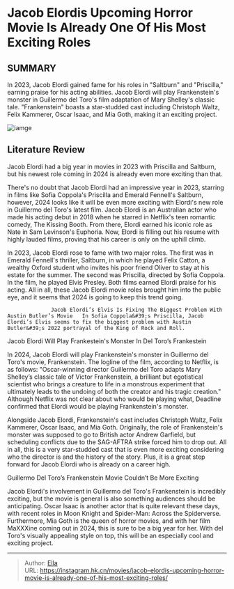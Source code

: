 # Jacob Elordis Upcoming Horror Movie Is Already One Of His Most Exciting Roles


## SUMMARY 



  In 2023, Jacob Elordi gained fame for his roles in &#34;Saltburn&#34; and &#34;Priscilla,&#34; earning praise for his acting abilities.   Jacob Elordi will play Frankenstein&#39;s monster in Guillermo del Toro&#39;s film adaptation of Mary Shelley&#39;s classic tale.   &#34;Frankenstein&#34; boasts a star-studded cast including Christoph Waltz, Felix Kammerer, Oscar Isaac, and Mia Goth, making it an exciting project.  

![iamge](https://static1.srcdn.com/wordpress/wp-content/uploads/2024/01/29_elordihorror.jpg)

## Literature Review

Jacob Elordi had a big year in movies in 2023 with Priscilla and Saltburn, but his newest role coming in 2024 is already even more exciting than that.




There&#39;s no doubt that Jacob Elordi had an impressive year in 2023, starring in films like Sofia Coppola&#39;s Priscilla and Emerald Fennell&#39;s Saltburn, however, 2024 looks like it will be even more exciting with Elordi&#39;s new role in Guillermo del Toro&#39;s latest film. Jacob Elordi is an Australian actor who made his acting debut in 2018 when he starred in Netflix&#39;s teen romantic comedy, The Kissing Booth. From there, Elordi earned his iconic role as Nate in Sam Levinson&#39;s Euphoria. Now, Elordi is filling out his resume with highly lauded films, proving that his career is only on the uphill climb.




In 2023, Jacob Elordi rose to fame with two major roles. The first was in Emerald Fennell&#39;s thriller, Saltburn, in which he played Felix Catton, a wealthy Oxford student who invites his poor friend Oliver to stay at his estate for the summer. The second was Priscilla, directed by Sofia Coppola. In the film, he played Elvis Presley. Both films earned Elordi praise for his acting. All in all, these Jacob Elordi movie roles brought him into the public eye, and it seems that 2024 is going to keep this trend going. 

                  Jacob Elordi’s Elvis Is Fixing The Biggest Problem With Austin Butler’s Movie   In Sofia Coppola&#39;s Priscilla, Jacob Elordi’s Elvis seems to fix the biggest problem with Austin Butler&#39;s 2022 portrayal of the King of Rock and Roll.   


 Jacob Elordi Will Play Frankestein&#39;s Monster In Del Toro’s Frankestein 
          




In 2024, Jacob Elordi will play Frankenstein&#39;s monster in Guillermo del Toro&#39;s movie, Frankenstein. The logline of the film, according to Netflix, is as follows: &#34;Oscar-winning director Guillermo del Toro adapts Mary Shelley’s classic tale of Victor Frankenstein, a brilliant but egotistical scientist who brings a creature to life in a monstrous experiment that ultimately leads to the undoing of both the creator and his tragic creation.&#34; Although Netflix was not clear about who would be playing what, Deadline confirmed that Elordi would be playing Frankenstein&#39;s monster.

Alongside Jacob Elordi, Frankenstein&#39;s cast includes Christoph Waltz, Felix Kammerer, Oscar Isaac, and Mia Goth. Originally, the role of Frankenstein&#39;s monster was supposed to go to British actor Andrew Garfield, but scheduling conflicts due to the SAG-AFTRA strike forced him to drop out. All in all, this is a very star-studded cast that is even more exciting considering who the director is and the history of the story. Plus, it is a great step forward for Jacob Elordi who is already on a career high.






 Guillermo Del Toro’s Frankenstein Movie Couldn’t Be More Exciting 
          

Jacob Elordi&#39;s involvement in Guillermo del Toro&#39;s Frankenstein is incredibly exciting, but the movie is general is also something audiences should be anticipating. Oscar Isaac is another actor that is quite relevant these days, with recent roles in Moon Knight and Spider-Man: Across the Spiderverse. Furthermore, Mia Goth is the queen of horror movies, and with her film MaXXXine coming out in 2024, this is sure to be a big year for her. With del Toro&#39;s visually appealing style on top, this will be an especially cool and exciting project. 



---

> Author: [Ella](https://instagram.hk.cn/)  
> URL: https://instagram.hk.cn/movies/jacob-elordis-upcoming-horror-movie-is-already-one-of-his-most-exciting-roles/  


